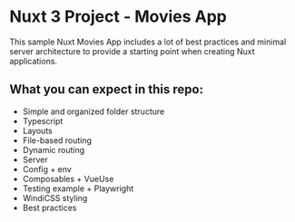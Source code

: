 
# Nuxt 3 Project - Movies App

This sample Nuxt Movies App includes a lot of best practices and minimal server architecture to provide a starting point when creating Nuxt applications.

## What you can expect in this repo:
* Simple and organized folder structure
* Typescript
* Layouts
* File-based routing
* Dynamic routing
* Server
* Config + env
* Composables + VueUse
* Testing example + Playwright
* WindiCSS styling
* Best practices